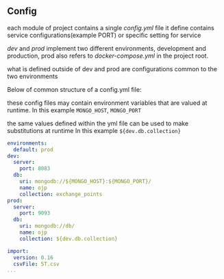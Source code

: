
## Config

each module of project contains a single *config.yml* file
it define contains service configurations(example PORT) or specific setting for service

*dev* and *prod* implement two different environments, development and production,
prod also refers to *docker-compose.yml* in the project root.

what is defined outside of dev and prod are configurations common to the two environments

Below of common structure of a config.yml file:

these config files may contain environment variables that are valued at runtime.
In this example ```MONGO_HOST```, ```MONGO_PORT```

the same values defined within the yml file can be used to make substitutions at runtime
In this example ```${dev.db.collection}```

```yaml
environments:
  default: prod
dev:
  server:
    port: 8083
  db:
    uri: mongodb://${MONGO_HOST}:${MONGO_PORT}/
    name: ojp
    collection: exchange_points
prod:
  server:
    port: 9093
  db:
    uri: mongodb://db/
    name: ojp
    collection: ${dev.db.collection}

import:
  version: 0.16
  csvFile: 5T.csv
...

```
